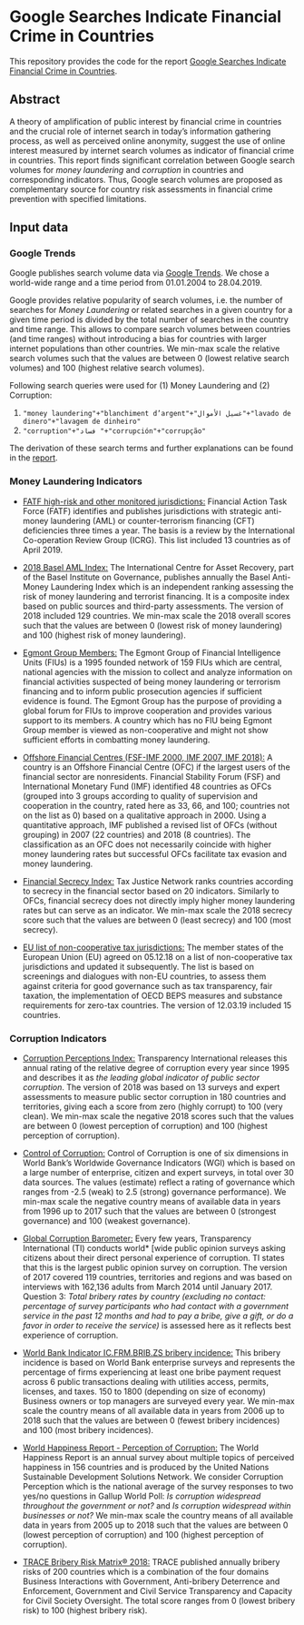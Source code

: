 # Google Searches Indicate Financial Crime in Countries

This repository provides the code for the report [Google Searches Indicate Financial Crime in Countries](Google%20Searches%20Indicate%20Financial%20Crime%20in%20Countries.pdf).

## Abstract

A theory of amplification of public interest by financial crime in countries and the crucial role of internet
search in today’s information gathering process, as well as perceived online anonymity, suggest
the use of online interest measured by internet search volumes as indicator of financial crime in
countries. This report finds significant correlation between Google search volumes for _money laundering_
and _corruption_ in countries and corresponding indicators. Thus, Google search volumes are
proposed as complementary source for country risk assessments in financial crime prevention with
specified limitations.

## Input data

### Google Trends

Google publishes search volume data via [Google Trends](https://www.google.com/trends). We chose a world-wide range and a time period from 01.01.2004 to 28.04.2019.

Google provides relative popularity of search volumes, i.e. the number of searches for _Money Laundering_ or related searches in a given country for a given time period is divided by the total number of searches in the country and time range. This allows to compare search volumes between countries (and time ranges) without introducing a bias for countries with larger internet populations than other countries.
We min-max scale the relative search volumes such that the values are between 0 (lowest relative search volumes) and 100 (highest relative search volumes).

Following search queries were used for (1) Money Laundering and (2) Corruption:
1. `"money laundering"+"blanchiment d’argent"+"غسيل الأموال"+"lavado de dinero"+"lavagem de dinheiro"`
2. `"corruption"+"فساد "+"corrupción"+"corrupção"`

The derivation of these search terms and further explanations can be found in the [report](Google%20Searches%20Indicate%20Financial%20Crime%20in%20Countries.pdf).

### Money Laundering Indicators

* [FATF high-risk and other monitored jurisdictions:](https://www.fatf-gafi.org/en/countries/black-and-grey-lists.html)
Financial Action Task Force (FATF) identifies and publishes jurisdictions with strategic anti-money laundering (AML) or counter-terrorism financing (CFT) deficiencies three times a year. The basis is a review by the International Co-operation Review Group (ICRG). This list included 13 countries as of April 2019.

* [2018 Basel AML Index:](https://index.baselgovernance.org/)
The International Centre for Asset Recovery, part of the Basel Institute on Governance, publishes annually the Basel Anti-Money Laundering Index which is an independent ranking assessing the risk of money laundering and terrorist financing. It is a composite index based on public sources and third-party assessments. The version of 2018 included 129 countries. We min-max scale the 2018 overall scores such that the values are between 0 (lowest risk of money laundering) and 100 (highest risk of money laundering).

* [Egmont Group Members:](https://en.wikipedia.org/wiki/Egmont_Group_of_Financial_Intelligence_Units)
The Egmont Group of Financial Intelligence Units (FIUs) is a 1995 founded network of 159 FIUs which are central, national agencies with the mission to collect and analyze information on financial activities suspected of being money laundering or terrorism financing and to inform public prosecution agencies if sufficient evidence is found. The Egmont Group has the purpose of providing a global forum for FIUs to improve cooperation and provides various support to its members. A country which has no FIU being Egmont Group member is viewed as non-cooperative and might not show sufficient efforts in combatting money laundering.

* [Offshore Financial Centres (FSF-IMF 2000, IMF 2007, IMF 2018):](https://en.wikipedia.org/wiki/Offshore_financial_centre)
A country is an Offshore Financial Centre (OFC) if the largest users of the financial sector are nonresidents. Financial Stability Forum (FSF) and International Monetary Fund (IMF) identified 48 countries as OFCs (grouped into 3 groups according to quality of supervision and cooperation in the country, rated here as 33, 66, and 100; countries not on the list as 0) based on a qualitative approach in 2000. Using a quantitative approach, IMF published a revised list of OFCs (without grouping) in 2007 (22 countries) and 2018 (8 countries). The classification as an OFC does not necessarily coincide with higher money laundering rates but successful OFCs facilitate tax evasion and money laundering.

* [Financial Secrecy Index:](https://www.financialsecrecyindex.com/introduction/fsi-2018-results)
Tax Justice Network ranks countries according to secrecy in the financial sector based on 20 indicators. Similarly to OFCs, financial secrecy does not directly imply higher money laundering rates but can serve as an indicator. We min-max scale the 2018 secrecy score such that the values are between 0 (least secrecy) and 100 (most secrecy).

* [EU list of non-cooperative tax jurisdictions:](https://ec.europa.eu/taxation_customs/tax-common-eu-list_en)
The member states of the European Union (EU) agreed on 05.12.18 on a list of non-cooperative tax jurisdictions and updated it subsequently. The list is based on screenings and dialogues with non-EU countries, to assess them against criteria for good governance such as tax transparency, fair taxation, the implementation of OECD BEPS measures and substance requirements for zero-tax countries. The version of 12.03.19 included 15 countries.

### Corruption Indicators

* [Corruption Perceptions Index:](https://www.transparency.org/cpi/2018)
Transparency International releases this annual rating of the relative degree of corruption every year since 1995 and describes it as _the leading global indicator of public sector corruption_. The version of 2018 was based on 13 surveys and expert assessments to measure public sector corruption in 180 countries and territories, giving each a score from zero (highly corrupt) to 100 (very clean). We min-max scale the negative 2018 scores such that the values are between 0 (lowest perception of corruption) and 100 (highest perception of corruption).

* [Control of Corruption:](http://info.worldbank.org/governance/wgi/#home)
Control of Corruption is one of six dimensions in World Bank’s Worldwide Governance Indicators (WGI) which is based on a large number of enterprise, citizen and expert surveys, in total over 30 data sources. The values (estimate) reflect a rating of governance which ranges from -2.5 (weak) to 2.5 (strong) governance performance). We min-max scale the negative country means of available data in years from 1996 up to 2017 such that the values are between 0 (strongest governance) and 100 (weakest governance).

* [Global Corruption Barometer:](https://www.transparency.org/en/news/global-corruption-barometer-citizens-voices-from-around-the-world)
Every few years, Transparency International (TI) conducts world* [wide public opinion surveys asking citizens about their direct personal experience of corruption. TI states that this is the largest public opinion survey on corruption. The version of 2017 covered 119 countries, territories and regions and was based on interviews with 162,136 adults from March 2014 until January 2017.
Question 3: _Total bribery rates by country (excluding no contact: percentage of survey participants who had contact with a government service in the past 12 months and had to pay a bribe, give a gift, or do a favor in order to receive the service)_ is assessed here as it reflects best experience of corruption.

* [World Bank Indicator IC.FRM.BRIB.ZS bribery incidence:](https://data.worldbank.org/indicator/IC.FRM.BRIB.ZS)
This bribery incidence is based on World Bank enterprise surveys and represents the percentage of firms experiencing at least one bribe payment request across 6 public transactions dealing with utilities access, permits, licenses, and taxes. 150 to 1800 (depending on size of economy) Business owners or top managers are surveyed every year. We min-max scale the country means of all available data in years from 2006 up to 2018 such that the values are between 0 (fewest bribery incidences) and 100 (most bribery incidences).

* [World Happiness Report - Perception of Corruption:](https://worldhappiness.report/ed/2019/)
The World Happiness Report is an annual survey about multiple topics of perceived happiness in 156 countries and is produced by the United Nations Sustainable Development Solutions Network. We consider Corruption Perception which is the national average of the survey responses to two yes/no questions in Gallup World Poll: _Is corruption widespread throughout the government or not?_ and _Is corruption widespread within businesses or not?_
We min-max scale the country means of all available data in years from 2005 up to 2018 such that the values are between 0 (lowest perception of corruption) and 100 (highest perception of corruption).

* [TRACE Bribery Risk Matrix® 2018:](https://www.traceinternational.org/trace-matrix)
TRACE published annually bribery risks of 200 countries which is a combination of the four domains Business Interactions with Government, Anti-bribery Deterrence and Enforcement, Government and Civil Service Transparency and Capacity for Civil Society Oversight. The total score ranges from 0 (lowest bribery risk) to 100 (highest bribery risk).






